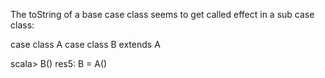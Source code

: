 The toString of a base case class seems to get called effect in a sub case class:

case class A
case class B extends A

scala> B()
res5: B = A()
